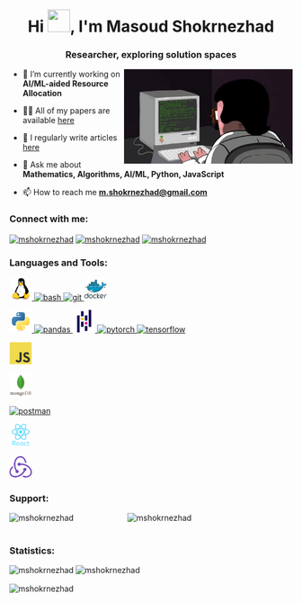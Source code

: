 <h1 align="center">Hi <img src="https://raw.githubusercontent.com/Tarikul-Islam-Anik/Animated-Fluent-Emojis/master/Emojis/Hand%20gestures/Waving%20Hand.png" width="40" height="40"/>, I'm Masoud Shokrnezhad</h1>
<h3 align="center"> Researcher, exploring solution spaces</h3>
<img align="right" width="300" src="coder.gif" />

- 🔭 I’m currently working on **AI/ML-aided Resource Allocation**

- 👨‍💻 All of my papers are available [here](https://scholar.google.com/citations?user=s4pZueEAAAAJ&hl=en)

- 📝 I regularly write articles [here](https://www.linkedin.com/in/mshokrnezhad/)

- 💬 Ask me about **Mathematics, Algorithms, AI/ML, Python, JavaScript**

- 📫 How to reach me **m.shokrnezhad@gmail.com**

<h3 align="left">Connect with me:</h3>
<p align="left">
<a href="https://linkedin.com/in/mshokrnezhad" target="blank"><img align="center" src="https://raw.githubusercontent.com/rahuldkjain/github-profile-readme-generator/master/src/images/icons/Social/linked-in-alt.svg" alt="mshokrnezhad" height="30" width="40" /></a>
<a href="https://twitter.com/mshokrnezhad" target="blank"><img align="center" src="https://raw.githubusercontent.com/rahuldkjain/github-profile-readme-generator/master/src/images/icons/Social/twitter.svg" alt="mshokrnezhad" height="30" width="40" /></a>
<a href="https://instagram.com/mshokrnezhad" target="blank"><img align="center" src="https://raw.githubusercontent.com/rahuldkjain/github-profile-readme-generator/master/src/images/icons/Social/instagram.svg" alt="mshokrnezhad" height="30" width="40" /></a>
</p>

<h3 align="left">Languages and Tools:</h3>
<p align="left"> <a href="https://www.linux.org/" target="_blank" rel="noreferrer"> <img src="https://raw.githubusercontent.com/devicons/devicon/master/icons/linux/linux-original.svg" alt="linux" width="40" height="40"/> </a> <a href="https://www.gnu.org/software/bash/" target="_blank" rel="noreferrer"> <img src="https://www.vectorlogo.zone/logos/gnu_bash/gnu_bash-icon.svg" alt="bash" width="40" height="40"/> </a> <a href="https://git-scm.com/" target="_blank" rel="noreferrer"> <img src="https://www.vectorlogo.zone/logos/git-scm/git-scm-icon.svg" alt="git" width="40" height="40"/> </a> <a href="https://www.docker.com/" target="_blank" rel="noreferrer"> <img src="https://raw.githubusercontent.com/devicons/devicon/master/icons/docker/docker-original-wordmark.svg" alt="docker" width="40" height="40"/> </a> </p>

<p align="left"> <a href="https://www.python.org" target="_blank" rel="noreferrer"> <img src="https://raw.githubusercontent.com/devicons/devicon/master/icons/python/python-original.svg" alt="python" width="40" height="40"/> </a> <a href="https://numpy.org/" target="_blank" rel="noreferrer"> <img src="https://numpy.org/images/logo.svg" alt="pandas" width="40" height="40"/> </a> <a href="https://pandas.pydata.org/" target="_blank" rel="noreferrer"> <img src="https://raw.githubusercontent.com/devicons/devicon/2ae2a900d2f041da66e950e4d48052658d850630/icons/pandas/pandas-original.svg" alt="pandas" width="40" height="40"/> </a> <a href="https://pytorch.org/" target="_blank" rel="noreferrer"> <img src="https://www.vectorlogo.zone/logos/pytorch/pytorch-icon.svg" alt="pytorch" width="40" height="40"/> </a> <a href="https://www.tensorflow.org" target="_blank" rel="noreferrer"> <img src="https://www.vectorlogo.zone/logos/tensorflow/tensorflow-icon.svg" alt="tensorflow" width="40" height="40"/> </a> </p>
  
  





  
  <a href="https://developer.mozilla.org/en-US/docs/Web/JavaScript" target="_blank" rel="noreferrer"> <img src="https://raw.githubusercontent.com/devicons/devicon/master/icons/javascript/javascript-original.svg" alt="javascript" width="40" height="40"/> </a> 
  
 
  
  <a href="https://www.mongodb.com/" target="_blank" rel="noreferrer"> <img src="https://raw.githubusercontent.com/devicons/devicon/master/icons/mongodb/mongodb-original-wordmark.svg" alt="mongodb" width="40" height="40"/> </a> 
  
   
  
  <a href="https://postman.com" target="_blank" rel="noreferrer"> <img src="https://www.vectorlogo.zone/logos/getpostman/getpostman-icon.svg" alt="postman" width="40" height="40"/> </a> 
  
  
  
  
  <a href="https://reactjs.org/" target="_blank" rel="noreferrer"> <img src="https://raw.githubusercontent.com/devicons/devicon/master/icons/react/react-original-wordmark.svg" alt="react" width="40" height="40"/> </a> 
  
  <a href="https://redux.js.org" target="_blank" rel="noreferrer"> <img src="https://raw.githubusercontent.com/devicons/devicon/master/icons/redux/redux-original.svg" alt="redux" width="40" height="40"/> </a> 
  
 
  </p>

<h3 align="left">Support:</h3>
<p><a href="https://www.buymeacoffee.com/mshokrnezhad"> <img align="left" src="https://cdn.buymeacoffee.com/buttons/v2/default-yellow.png" height="50" width="210" alt="mshokrnezhad" /></a><a href="https://ko-fi.com/mshokrnezhad"> <img align="left" src="https://cdn.ko-fi.com/cdn/kofi3.png?v=3" height="50" width="210" alt="mshokrnezhad" /></a></p>

<br></br>

<h3 align="left">Statistics:</h3>

<img src="https://github-readme-stats.vercel.app/api/top-langs?username=mshokrnezhad&show_icons=true&locale=en&layout=compact" alt="mshokrnezhad"/>

<img src="https://github-readme-stats.vercel.app/api?username=mshokrnezhad&show_icons=true&locale=en" alt="mshokrnezhad" />

<p><img align="center" src="https://github-readme-streak-stats.herokuapp.com/?user=mshokrnezhad&" alt="mshokrnezhad" /></p>
